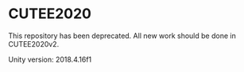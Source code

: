 # CUTEE2020

This repository has been deprecated. All new work should be done in CUTEE2020v2.

Unity version: 2018.4.16f1

